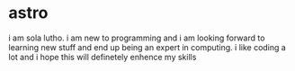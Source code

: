 # astro
i am sola lutho. i am new to programming and i am looking forward to learning new stuff and end up being an expert in computing.
i like coding a lot and i hope this will definetely enhence my skills
